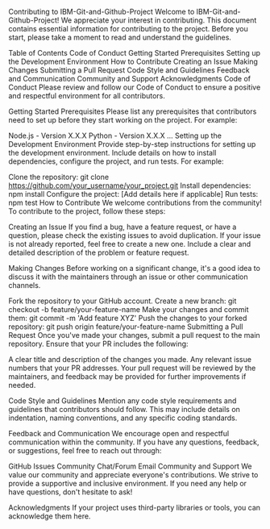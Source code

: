 Contributing to IBM-Git-and-Github-Project Welcome to IBM-Git-and-Github-Project! We appreciate your interest in contributing. This document contains essential information for contributing to the project. Before you start, please take a moment to read and understand the guidelines.

Table of Contents Code of Conduct Getting Started Prerequisites Setting up the Development Environment How to Contribute Creating an Issue Making Changes Submitting a Pull Request Code Style and Guidelines Feedback and Communication Community and Support Acknowledgments Code of Conduct Please review and follow our Code of Conduct to ensure a positive and respectful environment for all contributors.

Getting Started Prerequisites Please list any prerequisites that contributors need to set up before they start working on the project. For example:

Node.js - Version X.X.X Python - Version X.X.X ... Setting up the Development Environment Provide step-by-step instructions for setting up the development environment. Include details on how to install dependencies, configure the project, and run tests. For example:

Clone the repository: git clone https://github.com/your_username/your_project.git Install dependencies: npm install Configure the project: [Add details here if applicable] Run tests: npm test How to Contribute We welcome contributions from the community! To contribute to the project, follow these steps:

Creating an Issue If you find a bug, have a feature request, or have a question, please check the existing issues to avoid duplication. If your issue is not already reported, feel free to create a new one. Include a clear and detailed description of the problem or feature request.

Making Changes Before working on a significant change, it's a good idea to discuss it with the maintainers through an issue or other communication channels.

Fork the repository to your GitHub account. Create a new branch: git checkout -b feature/your-feature-name Make your changes and commit them: git commit -m 'Add feature XYZ' Push the changes to your forked repository: git push origin feature/your-feature-name Submitting a Pull Request Once you've made your changes, submit a pull request to the main repository. Ensure that your PR includes the following:

A clear title and description of the changes you made. Any relevant issue numbers that your PR addresses. Your pull request will be reviewed by the maintainers, and feedback may be provided for further improvements if needed.

Code Style and Guidelines Mention any code style requirements and guidelines that contributors should follow. This may include details on indentation, naming conventions, and any specific coding standards.

Feedback and Communication We encourage open and respectful communication within the community. If you have any questions, feedback, or suggestions, feel free to reach out through:

GitHub Issues Community Chat/Forum Email Community and Support We value our community and appreciate everyone's contributions. We strive to provide a supportive and inclusive environment. If you need any help or have questions, don't hesitate to ask!

Acknowledgments If your project uses third-party libraries or tools, you can acknowledge them here.
